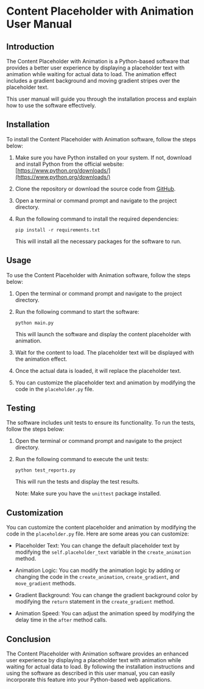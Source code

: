 # Content Placeholder with Animation User Manual

## Introduction

The Content Placeholder with Animation is a Python-based software that provides a better user experience by displaying a placeholder text with animation while waiting for actual data to load. The animation effect includes a gradient background and moving gradient stripes over the placeholder text.

This user manual will guide you through the installation process and explain how to use the software effectively.

## Installation

To install the Content Placeholder with Animation software, follow the steps below:

1. Make sure you have Python installed on your system. If not, download and install Python from the official website: [https://www.python.org/downloads/](https://www.python.org/downloads/)

2. Clone the repository or download the source code from [GitHub](https://github.com/your-repository-link).

3. Open a terminal or command prompt and navigate to the project directory.

4. Run the following command to install the required dependencies:

   ```
   pip install -r requirements.txt
   ```

   This will install all the necessary packages for the software to run.

## Usage

To use the Content Placeholder with Animation software, follow the steps below:

1. Open the terminal or command prompt and navigate to the project directory.

2. Run the following command to start the software:

   ```
   python main.py
   ```

   This will launch the software and display the content placeholder with animation.

3. Wait for the content to load. The placeholder text will be displayed with the animation effect.

4. Once the actual data is loaded, it will replace the placeholder text.

5. You can customize the placeholder text and animation by modifying the code in the `placeholder.py` file.

## Testing

The software includes unit tests to ensure its functionality. To run the tests, follow the steps below:

1. Open the terminal or command prompt and navigate to the project directory.

2. Run the following command to execute the unit tests:

   ```
   python test_reports.py
   ```

   This will run the tests and display the test results.

   Note: Make sure you have the `unittest` package installed.

## Customization

You can customize the content placeholder and animation by modifying the code in the `placeholder.py` file. Here are some areas you can customize:

- Placeholder Text: You can change the default placeholder text by modifying the `self.placeholder_text` variable in the `create_animation` method.

- Animation Logic: You can modify the animation logic by adding or changing the code in the `create_animation`, `create_gradient`, and `move_gradient` methods.

- Gradient Background: You can change the gradient background color by modifying the `return` statement in the `create_gradient` method.

- Animation Speed: You can adjust the animation speed by modifying the delay time in the `after` method calls.

## Conclusion

The Content Placeholder with Animation software provides an enhanced user experience by displaying a placeholder text with animation while waiting for actual data to load. By following the installation instructions and using the software as described in this user manual, you can easily incorporate this feature into your Python-based web applications.